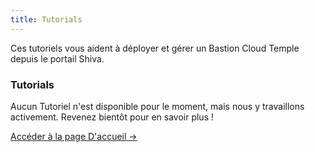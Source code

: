```yaml
---
title: Tutorials
---
```


Ces tutoriels vous aident à déployer et gérer un Bastion Cloud Temple depuis le portail Shiva. 


<div class="card">
  <h3>Tutorials</h3>
  <p>Aucun Tutoriel n'est disponible pour le moment, mais nous y travaillons activement. Revenez bientôt pour en savoir plus !</p>
  <a href="../" class="card-link">Accéder à la page D'accueil &rarr;</a>
</div>

